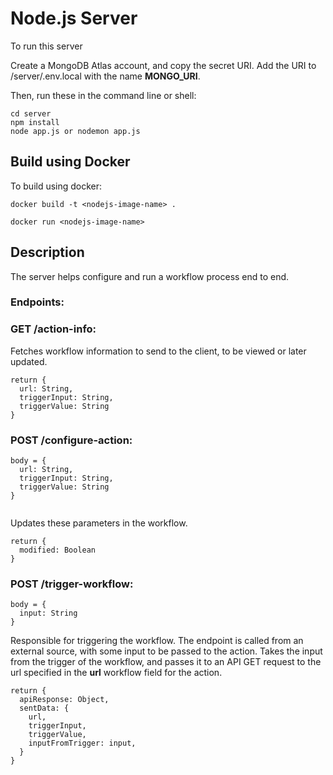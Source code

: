 # Node.js Server

To run this server


Create a MongoDB Atlas account, and copy the secret URI. Add the URI to /server/.env.local with the name **MONGO_URI**.

Then, run these in the command line or shell:

```
cd server
npm install
node app.js or nodemon app.js
```

## Build using Docker

To build using docker:

```
docker build -t <nodejs-image-name> .

docker run <nodejs-image-name>
```

## Description

The server helps configure and run a workflow process end to end. 

### Endpoints:

### **GET /action-info:**

Fetches workflow information to send to the client, to be viewed or later updated.

```
return {
  url: String,
  triggerInput: String,
  triggerValue: String
}
```

### **POST /configure-action:**

```
body = {
  url: String,
  triggerInput: String,
  triggerValue: String
}


``` 
Updates these parameters in the workflow.

```
return {
  modified: Boolean
}
```

### **POST /trigger-workflow:**

```
body = {
  input: String
}

```

Responsible for triggering the workflow. The endpoint is called from an external source, with some input to be passed to the action.
Takes the input from the trigger of the workflow, and passes it to an API GET request to the url specified in the **url** workflow field for the action.

```
return {
  apiResponse: Object,
  sentData: {
    url,
    triggerInput,
    triggerValue,
    inputFromTrigger: input,
  }
}
```






